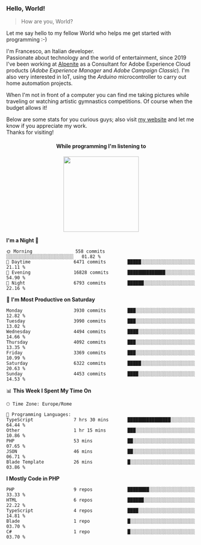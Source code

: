 ### Hello, World!

> How are you, World?

Let me say hello to my fellow World who helps me get started with programming :-)

I'm Francesco, an Italian developer.  
Passionate about technology and the world of entertainment, since 2019 I've been working at [Alpenite](https://www.alpenite.com) as a Consultant for Adobe Experience Cloud products (*Adobe Experience Manager* and *Adobe Campaign Classic*). I'm also very interested in IoT, using the *Arduino* microcontroller to carry out home automation projects.

When I'm not in front of a computer you can find me taking pictures while traveling or watching artistic gymnastics competitions. Of course when the budget allows it!

Below are some stats for you curious guys; also visit [my website](https://www.francescorega.eu) and let me know if you appreciate my work.  
Thanks for visiting!

<div align="center">
  <h4>While programming I'm listening to</h4>
  <a href="https://apps.francescorega.eu/now-playing/11147232609" target="_blank"><img src="https://apps.francescorega.eu/now-playing/11147232609" width="200"></a>
</div>

<!--START_SECTION:waka-->
**I'm a Night 🦉** 

```text
🌞 Morning                558 commits         ░░░░░░░░░░░░░░░░░░░░░░░░░   01.82 % 
🌆 Daytime                6471 commits        █████░░░░░░░░░░░░░░░░░░░░   21.11 % 
🌃 Evening                16828 commits       ██████████████░░░░░░░░░░░   54.90 % 
🌙 Night                  6793 commits        ██████░░░░░░░░░░░░░░░░░░░   22.16 % 
```
📅 **I'm Most Productive on Saturday** 

```text
Monday                   3930 commits        ███░░░░░░░░░░░░░░░░░░░░░░   12.82 % 
Tuesday                  3990 commits        ███░░░░░░░░░░░░░░░░░░░░░░   13.02 % 
Wednesday                4494 commits        ████░░░░░░░░░░░░░░░░░░░░░   14.66 % 
Thursday                 4092 commits        ███░░░░░░░░░░░░░░░░░░░░░░   13.35 % 
Friday                   3369 commits        ███░░░░░░░░░░░░░░░░░░░░░░   10.99 % 
Saturday                 6322 commits        █████░░░░░░░░░░░░░░░░░░░░   20.63 % 
Sunday                   4453 commits        ████░░░░░░░░░░░░░░░░░░░░░   14.53 % 
```


📊 **This Week I Spent My Time On** 

```text
🕑︎ Time Zone: Europe/Rome

💬 Programming Languages: 
TypeScript               7 hrs 30 mins       ████████████████░░░░░░░░░   64.44 % 
Other                    1 hr 15 mins        ███░░░░░░░░░░░░░░░░░░░░░░   10.86 % 
PHP                      53 mins             ██░░░░░░░░░░░░░░░░░░░░░░░   07.65 % 
JSON                     46 mins             ██░░░░░░░░░░░░░░░░░░░░░░░   06.71 % 
Blade Template           26 mins             █░░░░░░░░░░░░░░░░░░░░░░░░   03.86 % 
```

**I Mostly Code in PHP** 

```text
PHP                      9 repos             ████████░░░░░░░░░░░░░░░░░   33.33 % 
HTML                     6 repos             ██████░░░░░░░░░░░░░░░░░░░   22.22 % 
TypeScript               4 repos             ████░░░░░░░░░░░░░░░░░░░░░   14.81 % 
Blade                    1 repo              █░░░░░░░░░░░░░░░░░░░░░░░░   03.70 % 
C#                       1 repo              █░░░░░░░░░░░░░░░░░░░░░░░░   03.70 % 
```




<!--END_SECTION:waka-->
